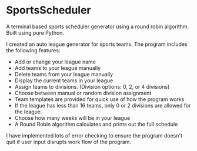 # SportsScheduler
A terminal based sports scheduler generator using a round robin algorithm. Built using pure Python.

I created an auto league generator for sports teams. The program includes the following features:

  - Add or change your league name
  - Add teams to your league manually
  - Delete teams from your league manually
  - Display the current teams in your league
  - Assign teams to divisions. (Division options: 0, 2, or 4 divisions)
  - Choose between manual or random division assignment
  - Team templates are provided for quick use of how the program works
  - If the league has less than 16 teams, only 0 or 2 divisions are allowed for the league.
  - Choose how many weeks will be in your league
  - A Round Robin algorithm calculates and prints out the full schedule
  
I have implemented lots of error checking to ensure the program doesn't quit if user input disrupts work flow of the program.
